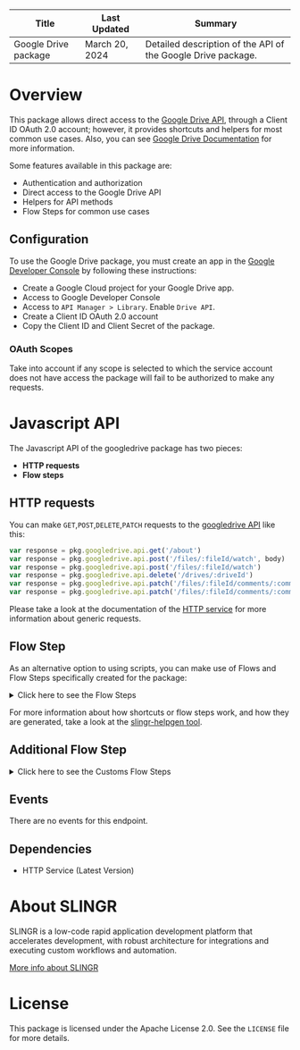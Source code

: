 <table class="table" style="margin-top: 10px">
    <thead>
    <tr>
        <th>Title</th>
        <th>Last Updated</th>
        <th>Summary</th>
    </tr>
    </thead>
    <tbody>
    <tr>
        <td>Google Drive package</td>
        <td>March 20, 2024</td>
        <td>Detailed description of the API of the Google Drive package.</td>
    </tr>
    </tbody>
</table>

# Overview

This package allows direct access to the [Google Drive API](https://developers.google.com/drive/api/reference/rest/v3),
through a Client ID OAuth 2.0 account; however, it provides shortcuts and helpers for most common use cases. 
Also, you can see [Google Drive Documentation](https://developers.google.com/drive/api/guides/about-files) for more information.

Some features available in this package are:

- Authentication and authorization
- Direct access to the Google Drive API
- Helpers for API methods
- Flow Steps for common use cases

## Configuration

To use the Google Drive package, 
you must create an app in the [Google Developer Console](https://console.developers.google.com)
by following these instructions:

- Create a Google Cloud project for your Google Drive app.
- Access to Google Developer Console
- Access to `API Manager > Library`. Enable `Drive API`.
- Create a Client ID OAuth 2.0 account
- Copy the Client ID and Client Secret of the package.

### OAuth Scopes

Take into account if any scope is selected to which the service account does not have access the package 
will fail to be authorized to make any requests.

# Javascript API

The Javascript API of the googledrive package has two pieces:

- **HTTP requests**
- **Flow steps**

## HTTP requests
You can make `GET`,`POST`,`DELETE`,`PATCH` requests to the [googledrive API](API_URL_HERE) like this:
```javascript
var response = pkg.googledrive.api.get('/about')
var response = pkg.googledrive.api.post('/files/:fileId/watch', body)
var response = pkg.googledrive.api.post('/files/:fileId/watch')
var response = pkg.googledrive.api.delete('/drives/:driveId')
var response = pkg.googledrive.api.patch('/files/:fileId/comments/:commentId/replies/:replyId', body)
var response = pkg.googledrive.api.patch('/files/:fileId/comments/:commentId/replies/:replyId')
```

Please take a look at the documentation of the [HTTP service](https://github.com/slingr-stack/http-service)
for more information about generic requests.

## Flow Step

As an alternative option to using scripts, you can make use of Flows and Flow Steps specifically created for the package:
<details>
    <summary>Click here to see the Flow Steps</summary>

<br>

### Generic Flow Step

Generic flow step for full use of the entire package and its services.

<h3>Inputs</h3>

<table>
    <thead>
    <tr>
        <th>Label</th>
        <th>Type</th>
        <th>Required</th>
        <th>Default</th>
        <th>Visibility</th>
        <th>Description</th>
    </tr>
    </thead>
    <tbody>
    <tr>
        <td>URL (Method)</td>
        <td>choice</td>
        <td>yes</td>
        <td> - </td>
        <td>Always</td>
        <td>
            This is the http method to be used against the endpoint. <br>
            Possible values are: <br>
            <i><strong>GET,POST,DELETE,PATCH</strong></i>
        </td>
    </tr>
    <tr>
        <td>URL (Path)</td>
        <td>choice</td>
        <td>yes</td>
        <td> - </td>
        <td>Always</td>
        <td>
            The url to which this endpoint will send the request. This is the exact service to which the http request will be made. <br>
            Possible values are: <br>
            <i><strong>/about<br>/changes<br>/changes/startPageToken<br>/files/{fileId}/comments<br>/files/{fileId}/comments/{commentId}<br>/drives<br>/drives/{driveId}<br>/files/{fileId}/export<br>/files/generateIds<br>/files<br>/files/{fileId}<br>/files/{fileId}/listLabels<br>/files/{fileId}/permissions<br>/files/{fileId}/permissions/{permissionId}<br>/files/{fileId}/comments/{commentId}/replies<br>/files/{fileId}/comments/{commentId}/replies/{replyId}<br>/files/{fileId}/revisions<br>/files/{fileId}/revisions/{revisionId}<br>/channels/stop<br>/changes/watch<br>/files/{fileId}/comments<br>/drives<br>/drives/{driveId}/hide<br>/drives/{driveId}/unhide<br>/files/{fileId}/copy<br>/files<br>/files/{fileId}/modifyLabels<br>/files/{fileId}/watch<br>/files/{fileId}/permissions<br>/files/{fileId}/comments/{commentId}/replies<br>/files/{fileId}/comments/{commentId}<br>/drives/{driveId}<br>/files/{fileId}<br>/files/trash<br>/files/{fileId}/permissions/{permissionId}<br>/files/{fileId}/comments/{commentId}/replies/{replyId}<br>/files/{fileId}/revisions/{revisionId}<br>/files/{fileId}/comments/{commentId}<br>/drives/{driveId}<br>/files/{fileId}<br>/files/{fileId}/permissions/{permissionId}<br>/files/{fileId}/comments/{commentId}/replies/{replyId}<br>/files/{fileId}/revisions/{revisionId}<br></strong></i>
        </td>
    </tr>
    <tr>
        <td>Headers</td>
        <td>keyValue</td>
        <td>no</td>
        <td> - </td>
        <td>Always</td>
        <td>
            Used when you want to have a custom http header for the request.
        </td>
    </tr>
    <tr>
        <td>Query Params</td>
        <td>keyValue</td>
        <td>no</td>
        <td> - </td>
        <td>Always</td>
        <td>
            Used when you want to have a custom query params for the http call.
        </td>
    </tr>
    <tr>
        <td>Body</td>
        <td>json</td>
        <td>no</td>
        <td> - </td>
        <td>Always</td>
        <td>
            A payload of data can be sent to the server in the body of the request.
        </td>
    </tr>
    <tr>
        <td>Override Settings</td>
        <td>boolean</td>
        <td>no</td>
        <td> false </td>
        <td>Always</td>
        <td></td>
    </tr>
    <tr>
        <td>Follow Redirect</td>
        <td>boolean</td>
        <td>no</td>
        <td> false </td>
        <td> overrideSettings </td>
        <td>Indicates that the resource has to be downloaded into a file instead of returning it in the response.</td>
    </tr>
    <tr>
        <td>Download</td>
        <td>boolean</td>
        <td>no</td>
        <td> false </td>
        <td> overrideSettings </td>
        <td>If true the method won't return until the file has been downloaded, and it will return all the information of the file.</td>
    </tr>
    <tr>
        <td>File name</td>
        <td>text</td>
        <td>no</td>
        <td></td>
        <td> overrideSettings </td>
        <td>If provided, the file will be stored with this name. If empty the file name will be calculated from the URL.</td>
    </tr>
    <tr>
        <td>Full response</td>
        <td> boolean </td>
        <td>no</td>
        <td> false </td>
        <td> overrideSettings </td>
        <td>Include extended information about response</td>
    </tr>
    <tr>
        <td>Connection Timeout</td>
        <td> number </td>
        <td>no</td>
        <td> 5000 </td>
        <td> overrideSettings </td>
        <td>Connect a timeout interval, in milliseconds (0 = infinity).</td>
    </tr>
    <tr>
        <td>Read Timeout</td>
        <td> number </td>
        <td>no</td>
        <td> 60000 </td>
        <td> overrideSettings </td>
        <td>Read a timeout interval, in milliseconds (0 = infinity).</td>
    </tr>
    </tbody>
</table>

<h3>Outputs</h3>

<table>
    <thead>
    <tr>
        <th>Name</th>
        <th>Type</th>
        <th>Description</th>
    </tr>
    </thead>
    <tbody>
    <tr>
        <td>response</td>
        <td>object</td>
        <td>
            Object resulting from the response to the endpoint call.
        </td>
    </tr>
    </tbody>
</table>


</details>

For more information about how shortcuts or flow steps work, and how they are generated, take a look at the [slingr-helpgen tool](https://github.com/slingr-stack/slingr-helpgen).

## Additional Flow Step


<details>
    <summary>Click here to see the Customs Flow Steps</summary>

<br>


### Get All Files or Get One File by Id

Gets a list of files or a single file (with its metadata or content) by id.

<h3>Inputs</h3>

<table>
    <thead>
    <tr>
        <th>Label</th>
        <th>Type</th>
        <th>Required</th>
        <th>Default</th>
        <th>Visibility</th>
        <th>Description</th>
    </tr>
    </thead>
    <tbody>
    <tr>
        <td>File ID</td>
        <td> text </td>
        <td>no</td>
        <td> - </td>
        <td> Always </td>
        <td>File ID from GDrive</td>
    </tr>
    </tbody>
</table>

<h3>Outputs</h3>

<table>
    <thead>
    <tr>
        <th>Name</th>
        <th>Type</th>
        <th>Description</th>
    </tr>
    </thead>
    <tbody>
    <tr>
        <td>response</td>
        <td>object</td>
        <td>
            Object resulting from the response to the endpoint call.
        </td>
    </tr>
    </tbody>
</table>


### Create a Files/Update a File

This step creates a new file. The file content can be provided as a json. If the file is provided as a json, it will be converted to a file before uploading it to Google Drive.
[File](https://developers.google.com/drive/api/reference/rest/v3/files#File)

<h3>Inputs</h3>

<table>
    <thead>
    <tr>
        <th>Label</th>
        <th>Type</th>
        <th>Required</th>
        <th>Default</th>
        <th>Visibility</th>
        <th>Description</th>
    </tr>
    </thead>
    <tbody>
    <tr>
        <td>Headers</td>
        <td> keyValue </td>
        <td>no</td>
        <td> - </td>
        <td> Always </td>
        <td>Headers to indicate the type.</td>
    </tr>
    <tr>
        <td>Body</td>
        <td> json </td>
        <td>no</td>
        <td> - </td>
        <td> Always </td>
        <td>Metadata or content of File. Must follow the object File of GDrive </td>
    </tr>
    </tbody>
</table>

<h3>Outputs</h3>

<table>
    <thead>
    <tr>
        <th>Name</th>
        <th>Type</th>
        <th>Description</th>
    </tr>
    </thead>
    <tbody>
    <tr>
        <td>response</td>
        <td>object</td>
        <td>
            Object resulting from the response to the endpoint call.
        </td>
    </tr>
    </tbody>
</table>


</details>

## Events

There are no events for this endpoint.

## Dependencies
* HTTP Service (Latest Version)

# About SLINGR

SLINGR is a low-code rapid application development platform that accelerates development, with robust architecture for integrations and executing custom workflows and automation.

[More info about SLINGR](https://slingr.io)

# License

This package is licensed under the Apache License 2.0. See the `LICENSE` file for more details.
